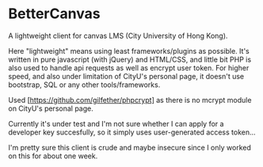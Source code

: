 # BetterCanvas

A lightweight client for canvas LMS (City University of Hong Kong). 

Here "lightweight" means using least frameworks/plugins as possible. It's written in pure javascript (with jQuery) and HTML/CSS, 
and little bit PHP is also used to handle api requests as well as  encrypt user token. For higher speed, and also under limitation
of CityU's personal page, it doesn't use bootstrap, SQL or any other tools/frameworks.

Used [https://github.com/gilfether/phpcrypt] as there is no mcrypt module on CityU's personal page.

Currently it's under test and I'm not sure whether I can apply for a developer key succesfully, so it simply uses user-generated
access token...

I'm pretty sure this client is crude and maybe insecure since I only worked on this for about one week.
